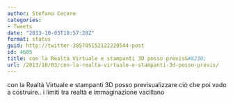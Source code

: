 ```yaml
---
author: Stefano Cecere
categories:
- Tweets
date: "2013-10-03T10:57:28Z"
format: status
guid: http://twitter-385705152122220544-post
id: 4685
title: con la Realtà Virtuale e stampanti 3D posso previs&#8230;
url: /2013/10/03/con-la-realta-virtuale-e-stampanti-3d-posso-previs/
---
```


con la Realtà Virtuale e stampanti 3D posso previsualizzare ciò che poi vado a costruire.. i limiti tra realtà e immaginazione vacillano